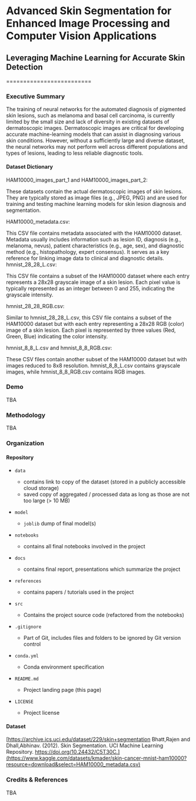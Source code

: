 #  Advanced Skin Segmentation for Enhanced Image Processing and Computer Vision Applications
## Leveraging Machine Learning for Accurate Skin Detection
=========================

### Executive Summary

The training of neural networks for the automated diagnosis of pigmented skin lesions, such as melanoma and basal cell carcinoma, is currently limited by the small size and lack of diversity in existing datasets of dermatoscopic images. Dermatoscopic images are critical for developing accurate machine-learning models that can assist in diagnosing various skin conditions. However, without a sufficiently large and diverse dataset, the neural networks may not perform well across different populations and types of lesions, leading to less reliable diagnostic tools.

#### Dataset Dictionary

HAM10000_images_part_1 and HAM10000_images_part_2:

These datasets contain the actual dermatoscopic images of skin lesions. They are typically stored as image files (e.g., JPEG, PNG) and are used for training and testing machine learning models for skin lesion diagnosis and segmentation.

HAM10000_metadata.csv:

This CSV file contains metadata associated with the HAM10000 dataset. Metadata usually includes information such as lesion ID, diagnosis (e.g., melanoma, nevus), patient characteristics (e.g., age, sex), and diagnostic method (e.g., histopathology, expert consensus). It serves as a key reference for linking image data to clinical and diagnostic details.
hmnist_28_28_L.csv:

This CSV file contains a subset of the HAM10000 dataset where each entry represents a 28x28 grayscale image of a skin lesion. Each pixel value is typically represented as an integer between 0 and 255, indicating the grayscale intensity.

hmnist_28_28_RGB.csv:

Similar to hmnist_28_28_L.csv, this CSV file contains a subset of the HAM10000 dataset but with each entry representing a 28x28 RGB (color) image of a skin lesion. Each pixel is represented by three values (Red, Green, Blue) indicating the color intensity.

hmnist_8_8_L.csv and hmnist_8_8_RGB.csv:

These CSV files contain another subset of the HAM10000 dataset but with images reduced to 8x8 resolution. hmnist_8_8_L.csv contains grayscale images, while hmnist_8_8_RGB.csv contains RGB images.

### Demo
 
 TBA


### Methodology

TBA 

### Organization

#### Repository 

* `data` 
    - contains link to copy of the dataset (stored in a publicly accessible cloud storage)
    - saved copy of aggregated / processed data as long as those are not too large (> 10 MB)

* `model`
    - `joblib` dump of final model(s)

* `notebooks`
    - contains all final notebooks involved in the project

* `docs`
    - contains final report, presentations which summarize the project

* `references`
    - contains papers / tutorials used in the project

* `src`
    - Contains the project source code (refactored from the notebooks)

* `.gitignore`
    - Part of Git, includes files and folders to be ignored by Git version control

* `conda.yml`
    - Conda environment specification

* `README.md`
    - Project landing page (this page)

* `LICENSE`
    - Project license

#### Dataset
[https://archive.ics.uci.edu/dataset/229/skin+segmentation
Bhatt,Rajen and Dhall,Abhinav. (2012). Skin Segmentation. UCI Machine Learning Repository. https://doi.org/10.24432/C5T30C.](https://www.kaggle.com/datasets/kmader/skin-cancer-mnist-ham10000?resource=download&select=HAM10000_metadata.csv)

### Credits & References

TBA
